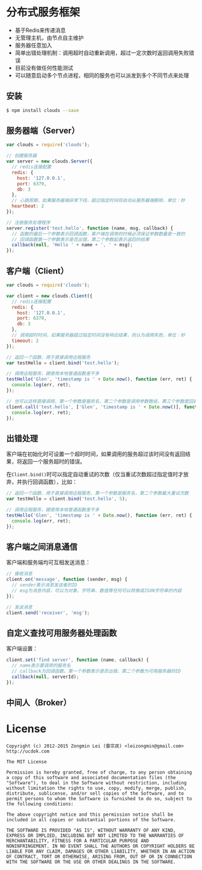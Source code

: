 分布式服务框架
============

+ 基于Redis来传递消息
+ 无管理主机，由节点自主维护
+ 服务器任意加入
+ 简单出错处理机制：调用超时自动重新调用，超过一定次数时返回调用失败错误
+ 目前没有做任何性能测试
+ 可以随意启动多个节点进程，相同的服务也可以派发到多个不同节点来处理


## 安装

```bash
$ npm install clouds --save
```


## 服务器端（Server）

```javascript
var clouds = require('clouds');

// 创建服务器
var server = new clouds.Server({
  // redis连接配置
  redis: {
    host: '127.0.0.1',
    port: 6379,
    db: 3
  },
  // 心跳周期，如果服务器端异常下线，超过指定时间将自动从服务器端删除，单位：秒
  heartbeat: 2
});

// 注册服务处理程序
server.register('test.hello', function (name, msg, callback) {
  // 函数的最后一个参数表示回调函数，客户端在调用的时候必须保证参数数量是一致的
  // 回调函数第一个参数表示是否出错，第二个参数起表示返回的结果
  callback(null, 'Hello ' + name + ', ' + msg);
});
```

## 客户端（Client）

```javascript
var clouds = require('clouds');

var client = new clouds.Client({
  // redis连接配置
  redis: {
    host: '127.0.0.1',
    port: 6379,
    db: 3
  },
  // 调用超时时间，如果服务器超过指定时间没有响应结果，则认为调用失败，单位：秒
  timeout: 2
});

// 返回一个函数，用于直接调用远程服务
var testHello = client.bind('test.hello');

// 调用远程服务，跟使用本地普通函数差不多
testHello('Glen', 'timestamp is ' + Date.now(), function (err, ret) {
  console.log(err, ret);
});

// 也可以这样直接调用，第一个参数是服务名，第二个参数是调用参数数组，第三个参数是回调函数
client.call('test.hello', ['Glen', 'timestamp is ' + Date.now()], function (err, ret) {
  console.log(err, ret);
});
```

## 出错处理

客户端在初始化时可设置一个超时时间，如果调用的服务超过该时间没有返回结果，将返回一个服务超时的错误。

在`Client.bind()`时可以指定自动重试的次数（仅当重试次数超过指定值时才放弃，并执行回调函数），比如：

```javascript
// 返回一个函数，用于直接调用远程服务，第一个参数是服务名，第二个参数最大重试次数
var testHello = client.bind('test.hello', 5);

// 调用远程服务，跟使用本地普通函数差不多
testHello('Glen', 'timestamp is ' + Date.now(), function (err, ret) {
  console.log(err, ret);
});
```

## 客户端之间消息通信

客户端和服务端均可互相发送消息：

```javascript
// 接收消息
client.on('message', function (sender, msg) {
  // sender表示消息发送者的ID
  // msg为消息内容，可以为对象、字符串、数值等任何可以转换成JSON字符串的内容
});

// 发送消息
client.send('receiver', 'msg');
```

## 自定义查找可用服务器处理函数

客户端设置：

```javascript
client.set('find server', function (name, callback) {
  // name表示要调用的服务名
  // callback为回调函数，第一个参数表示是否出错，第二个参数为可用服务器的ID
  callback(null, serverId);
});
```

## 中间人（Broker）





License
=======

```
Copyright (c) 2012-2015 Zongmin Lei (雷宗民) <leizongmin@gmail.com>
http://ucdok.com

The MIT License

Permission is hereby granted, free of charge, to any person obtaining
a copy of this software and associated documentation files (the
"Software"), to deal in the Software without restriction, including
without limitation the rights to use, copy, modify, merge, publish,
distribute, sublicense, and/or sell copies of the Software, and to
permit persons to whom the Software is furnished to do so, subject to
the following conditions:

The above copyright notice and this permission notice shall be
included in all copies or substantial portions of the Software.

THE SOFTWARE IS PROVIDED "AS IS", WITHOUT WARRANTY OF ANY KIND,
EXPRESS OR IMPLIED, INCLUDING BUT NOT LIMITED TO THE WARRANTIES OF
MERCHANTABILITY, FITNESS FOR A PARTICULAR PURPOSE AND
NONINFRINGEMENT. IN NO EVENT SHALL THE AUTHORS OR COPYRIGHT HOLDERS BE
LIABLE FOR ANY CLAIM, DAMAGES OR OTHER LIABILITY, WHETHER IN AN ACTION
OF CONTRACT, TORT OR OTHERWISE, ARISING FROM, OUT OF OR IN CONNECTION
WITH THE SOFTWARE OR THE USE OR OTHER DEALINGS IN THE SOFTWARE.
```
